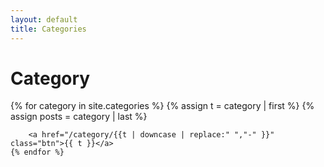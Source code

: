 ```yaml
---
layout: default
title: Categories
---
```


<div class="home" id="home">
  <h1 class="pageTitle">Category</h1>
  	{% for category in site.categories %}
		{% assign t = category | first %}
		{% assign posts = category | last %}

		<a href="/category/{{t | downcase | replace:" ","-" }}" class="btn">{{ t }}</a>
    {% endfor %}
</div>
